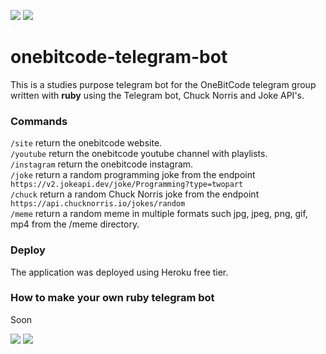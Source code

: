 [<img src="https://img.shields.io/badge/Ruby-2.7.1-red">]()
[<img src="https://img.shields.io/badge/Gem-telegram/bot-blue">](https://github.com/atipugin/telegram-bot-ruby)<br>
# onebitcode-telegram-bot
This is a studies purpose telegram bot for the OneBitCode telegram group written with <b>ruby</b> using the Telegram bot, Chuck Norris and Joke API's.
### Commands
``/site`` return the onebitcode website.<br>
``/youtube`` return the onebitcode youtube channel with playlists.<br>
``/instagram`` return the onebitcode instagram.<br>
``/joke`` return a random programming joke from the endpoint ``https://v2.jokeapi.dev/joke/Programming?type=twopart``<br>
``/chuck`` return a random Chuck Norris joke from the endpoint ``https://api.chucknorris.io/jokes/random``<br>
``/meme`` return a random meme in multiple formats such jpg, jpeg, png, gif, mp4 from the /meme directory.<br>

### Deploy
The application was deployed using Heroku free tier.

### How to make your own ruby telegram bot
Soon

[<img src="https://img.shields.io/badge/Telegram-@gnm280-blue">](https://t.me/gnm280)
[<img src="https://img.shields.io/badge/LinkedIn-Gregory Mayer-green">](https://www.linkedin.com/in/gregory-nicholas-mayer-373742232/)
